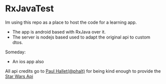 # RxJavaTest

Im using this repo as a place to host the code for a learning app.

- The app is android based with RxJava over it. 
- The server is nodejs based used to adapt the original api to custom dtos.

Someday:
- An ios app also

All api credits go to [Paul Hallet(@phalt)](https://github.com/phalt) for being kind enough to provide the [Star Wars Api](http://swapi.co)
